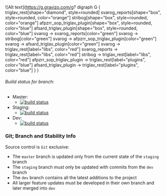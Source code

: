 ![Alt text](https://g.gravizo.com/g?
  digraph G {
    triglav_rest[shape="diamond", style=rounded]
    svarog_reports[shape="box", style=rounded, color="orange"]
    stribog[shape="box", style=rounded, color="orange"]
    afpzrr_sop_triglav_plugin[shape="box", style=rounded, color="blue"]
    afsard_triglav_plugin[shape="box", style=rounded, color="blue"]
    svarog -> svarog_reports[color="green"]
    svarog -> stribog[color="green"]
    svarog -> afpzrr_sop_triglav_plugin[color="green"]
    svarog -> afsard_triglav_plugin[color="green"]
    svarog -> triglav_rest[label="libs", color="red"]
    svarog_reports -> triglav_rest[label="libs", color="red"]
    stribog -> triglav_rest[label="libs", color="red"]
    afpzrr_sop_triglav_plugin -> triglav_rest[label="plugins", color="blue"]
    afsard_triglav_plugin -> triglav_rest[label="plugins", color="blue"]
  }
)


###### Buiild status for branch:
 - Master:
   - [![build status](https://gitlab.prtech.mk/prtech/common_libs/badges/master/build.svg)](https://gitlab.prtech.mk/prtech/common_libs/commits/master)
 - Staging:
   - [![build status](https://gitlab.prtech.mk/prtech/common_libs/badges/staging/build.svg)](https://gitlab.prtech.mk/prtech/common_libs/commits/staging)
 - Dev:
   - [![build status](https://gitlab.prtech.mk/prtech/common_libs/badges/dev/build.svg)](https://gitlab.prtech.mk/prtech/common_libs/commits/dev)

### Git; Branch and Stability Info
Source control is `Git` exclusive:

* The `master` branch is updated only from the current state of the `staging` branch
* The `staging` branch must only be updated with commits from the `dev` branch
* The `dev` branch contains all the latest additions to the project
* All larger feature updates must be developed in their own branch and later merged into `dev`